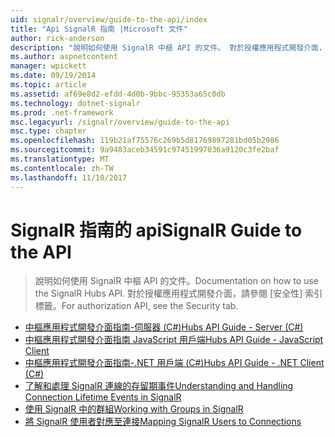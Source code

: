 ```yaml
---
uid: signalr/overview/guide-to-the-api/index
title: "Api SignalR 指南 |Microsoft 文件"
author: rick-anderson
description: "說明如何使用 SignalR 中樞 API 的文件。 對於授權應用程式開發介面，請參閱 [安全性] 索引標籤。"
ms.author: aspnetcontent
manager: wpickett
ms.date: 09/19/2014
ms.topic: article
ms.assetid: af69e8d2-efdd-4d0b-9bbc-95353a65c0db
ms.technology: dotnet-signalr
ms.prod: .net-framework
msc.legacyurl: /signalr/overview/guide-to-the-api
msc.type: chapter
ms.openlocfilehash: 119b21af75576c269b5d81769897281bd05b2986
ms.sourcegitcommit: 9a9483aceb34591c97451997036a9120c3fe2baf
ms.translationtype: MT
ms.contentlocale: zh-TW
ms.lasthandoff: 11/10/2017
---
```

<a name="signalr-guide-to-the-api"></a><span data-ttu-id="95ca7-104">SignalR 指南的 api</span><span class="sxs-lookup"><span data-stu-id="95ca7-104">SignalR Guide to the API</span></span>
====================
> <span data-ttu-id="95ca7-105">說明如何使用 SignalR 中樞 API 的文件。</span><span class="sxs-lookup"><span data-stu-id="95ca7-105">Documentation on how to use the SignalR Hubs API.</span></span> <span data-ttu-id="95ca7-106">對於授權應用程式開發介面，請參閱 [安全性] 索引標籤。</span><span class="sxs-lookup"><span data-stu-id="95ca7-106">For authorization API, see the Security tab.</span></span>


- [<span data-ttu-id="95ca7-107">中樞應用程式開發介面指南-伺服器 (C#)</span><span class="sxs-lookup"><span data-stu-id="95ca7-107">Hubs API Guide - Server (C#)</span></span>](hubs-api-guide-server.md)
- [<span data-ttu-id="95ca7-108">中樞應用程式開發介面指南 JavaScript 用戶端</span><span class="sxs-lookup"><span data-stu-id="95ca7-108">Hubs API Guide - JavaScript Client</span></span>](hubs-api-guide-javascript-client.md)
- [<span data-ttu-id="95ca7-109">中樞應用程式開發介面指南-.NET 用戶端 (C#)</span><span class="sxs-lookup"><span data-stu-id="95ca7-109">Hubs API Guide - .NET Client (C#)</span></span>](hubs-api-guide-net-client.md)
- [<span data-ttu-id="95ca7-110">了解和處理 SignalR 連線的存留期事件</span><span class="sxs-lookup"><span data-stu-id="95ca7-110">Understanding and Handling Connection Lifetime Events in SignalR</span></span>](handling-connection-lifetime-events.md)
- [<span data-ttu-id="95ca7-111">使用 SignalR 中的群組</span><span class="sxs-lookup"><span data-stu-id="95ca7-111">Working with Groups in SignalR</span></span>](working-with-groups.md)
- [<span data-ttu-id="95ca7-112">將 SignalR 使用者對應至連接</span><span class="sxs-lookup"><span data-stu-id="95ca7-112">Mapping SignalR Users to Connections</span></span>](mapping-users-to-connections.md)

